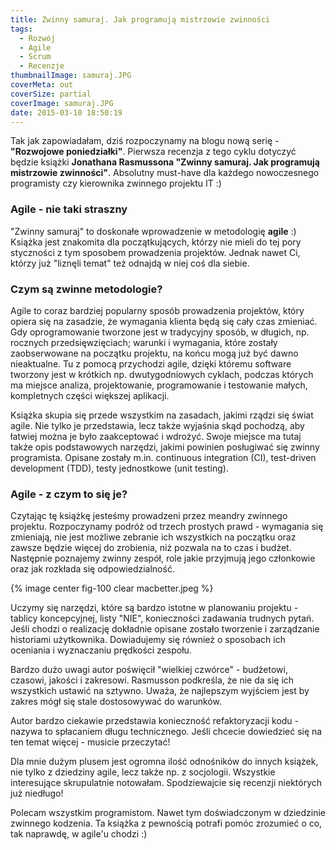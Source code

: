 ```yaml
---
title: Zwinny samuraj. Jak programują mistrzowie zwinności
tags:
  - Rozwój
  - Agile
  - Scrum
  - Recenzje
thumbnailImage: samuraj.JPG
coverMeta: out
coverSize: partial
coverImage: samuraj.JPG
date: 2015-03-10 18:50:19
---
```


Tak jak zapowiadałam, dziś rozpoczynamy na blogu nową serię  - **"Rozwojowe poniedziałki"**. Pierwsza recenzja z tego cyklu dotyczyć będzie książki **Jonathana Rasmussona "Zwinny samuraj. Jak programują mistrzowie zwinności"**. Absolutny must-have dla każdego nowoczesnego programisty czy kierownika zwinnego projektu IT :)
<!--more-->

### Agile - nie taki straszny

"Zwinny samuraj" to doskonałe wprowadzenie w metodologię **agile** :) Książka jest znakomita dla początkujących, którzy nie mieli do tej pory styczności z tym sposobem prowadzenia projektów. Jednak nawet Ci, którzy już "liznęli temat" też odnajdą w niej coś dla siebie.

### Czym są zwinne metodologie?

Agile to coraz bardziej popularny sposób prowadzenia projektów, który opiera się na zasadzie, że wymagania klienta będą się cały czas zmieniać. Gdy oprogramowanie tworzone jest w tradycyjny sposób, w długich, np. rocznych przedsięwzięciach; warunki i wymagania, które zostały zaobserwowane na początku projektu, na końcu mogą już być dawno nieaktualne. Tu z pomocą przychodzi agile, dzięki któremu software tworzony jest w krótkich np. dwutygodniowych cyklach, podczas których ma miejsce analiza, projektowanie, programowanie i testowanie małych, kompletnych części większej aplikacji.

Książka skupia się przede wszystkim na zasadach, jakimi rządzi się świat agile. Nie tylko je przedstawia, lecz także wyjaśnia skąd pochodzą, aby łatwiej można je było zaakceptować i wdrożyć. Swoje miejsce ma tutaj także opis podstawowych narzędzi, jakimi powinien posługiwać się zwinny programista. Opisane zostały m.in. continuous integration (CI), test-driven development (TDD), testy jednostkowe (unit testing).

### Agile - z czym to się je?

Czytając tę książkę jesteśmy prowadzeni przez meandry zwinnego projektu. Rozpoczynamy podróż od trzech prostych prawd - wymagania się zmieniają, nie jest możliwe zebranie ich wszystkich na początku oraz zawsze będzie więcej do zrobienia, niż pozwala na to czas i budżet. Następnie poznajemy zwinny zespół, role jakie przyjmują jego członkowie oraz jak rozkłada się odpowiedzialność.

{% image center fig-100 clear macbetter.jpeg  %}

Uczymy się narzędzi, które są bardzo istotne w planowaniu projektu - tablicy koncepcyjnej, listy "NIE", konieczności zadawania trudnych pytań. Jeśli chodzi o realizację dokładnie opisane zostało tworzenie i zarządzanie historiami użytkownika. Dowiadujemy się również o sposobach ich oceniania i wyznaczaniu prędkości zespołu.

Bardzo dużo uwagi autor poświęcił "wielkiej czwórce" - budżetowi, czasowi, jakości i zakresowi. Rasmusson podkreśla, że nie da się ich wszystkich ustawić na sztywno. Uważa, że najlepszym wyjściem jest by zakres mógł się stale dostosowywać do warunków.

Autor bardzo ciekawie przedstawia konieczność refaktoryzacji kodu - nazywa to spłacaniem długu technicznego. Jeśli chcecie dowiedzieć się na ten temat więcej -  musicie przeczytać!

Dla mnie dużym plusem jest ogromna ilość odnośników do innych książek, nie tylko z dziedziny agile, lecz także np. z socjologii. Wszystkie interesujące skrupulatnie notowałam. Spodziewajcie się recenzji niektórych już niedługo!

Polecam wszystkim programistom. Nawet tym doświadczonym w dziedzinie zwinnego kodzenia. Ta książka z pewnością potrafi pomóc zrozumieć o co, tak naprawdę, w agile'u chodzi :)
